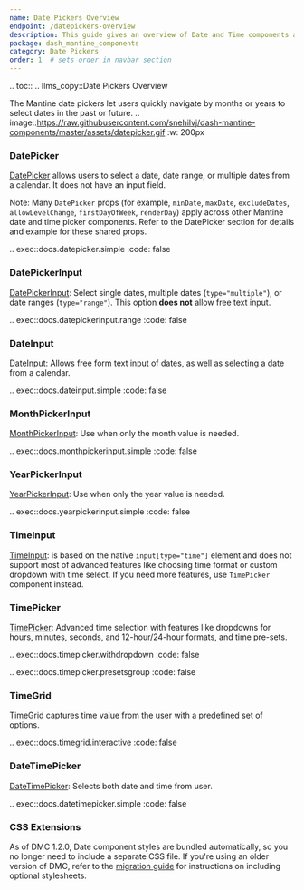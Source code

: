 ```yaml
---
name: Date Pickers Overview
endpoint: /datepickers-overview
description: This guide gives an overview of Date and Time components available in Dash Mantine components.
package: dash_mantine_components
category: Date Pickers
order: 1  # sets order in navbar section
---
```


.. toc::
.. llms_copy::Date Pickers Overview



The Mantine date pickers let users quickly navigate by months or years to select dates in the past or future.
.. image::https://raw.githubusercontent.com/snehilvj/dash-mantine-components/master/assets/datepicker.gif
    :w: 200px


### DatePicker

[DatePicker](/components/datepicker) allows users to select a date, date range, or multiple dates from a calendar.  It does not have an input field.  

Note: Many `DatePicker` props (for example,  `minDate`, `maxDate`, `excludeDates`, `allowLevelChange`, `firstDayOfWeek`,
`renderDay`) apply across other Mantine date and time picker components. Refer to the DatePicker section for details and example for these shared props.


.. exec::docs.datepicker.simple
    :code: false

### DatePickerInput

[DatePickerInput](/components/datepickerinput): Select single dates, multiple dates (`type="multiple"`), or date 
ranges (`type="range"`). This option **does not** allow free text input.


.. exec::docs.datepickerinput.range
    :code: false

### DateInput

[DateInput](/components/datepickerinput): Allows free form text input of dates, as well as selecting a date from a calendar.


.. exec::docs.dateinput.simple
    :code: false

### MonthPickerInput

[MonthPickerInput](/components/monthpickerinput): Use when only the month value is needed.


.. exec::docs.monthpickerinput.simple
    :code: false

### YearPickerInput
[YearPickerInput](/components/yearpickerinput): Use when only the year value is needed.

.. exec::docs.yearpickerinput.simple
    :code: false


### TimeInput
[TimeInput](/components/timeinput): is based on the native `input[type="time"]` element and does not support most of
advanced features like choosing time format or custom dropdown with time select. If you need more features, use
`TimePicker` component instead.

### TimePicker
[TimePicker](/components/timepicker): Advanced time selection with features like dropdowns for hours, minutes, seconds,
and 12-hour/24-hour formats, and time pre-sets.


.. exec::docs.timepicker.withdropdown
    :code: false

.. exec::docs.timepicker.presetsgroup
    :code: false


### TimeGrid
[TimeGrid](/components/timegrid)  captures time value from the user with a predefined set of options.

.. exec::docs.timegrid.interactive
    :code: false

### DateTimePicker
[DateTimePicker](/components/): Selects both date and time from user.

.. exec::docs.datetimepicker.simple
    :code: false


### CSS Extensions

As of DMC 1.2.0, Date component styles are bundled automatically, so you no longer need to include a separate CSS file.
If you're using an older version of DMC, refer to the [migration guide](/migration) for instructions on including optional stylesheets.
